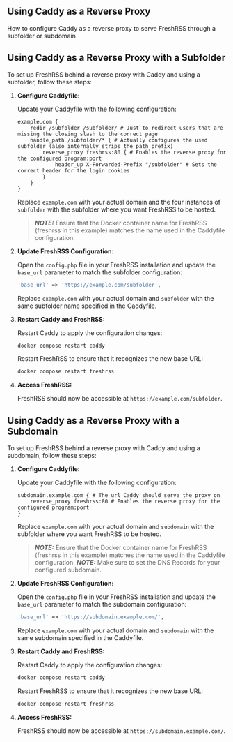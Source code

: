 ## Using Caddy as a Reverse Proxy

How to configure Caddy as a reverse proxy to serve FreshRSS through a subfolder or subdomain

## Using Caddy as a Reverse Proxy with a Subfolder

To set up FreshRSS behind a reverse proxy with Caddy and using a subfolder, follow these steps:

1. **Configure Caddyfile:**

    Update your Caddyfile with the following configuration:

    ``` caddy
	example.com {
		redir /subfolder /subfolder/ # Just to redirect users that are missing the closing slash to the correct page
		handle_path /subfolder/* { # Actually configures the used subfolder (also internally strips the path prefix)
			reverse_proxy freshrss:80 { # Enables the reverse proxy for the configured program:port
				header_up X-Forwarded-Prefix "/subfolder" # Sets the correct header for the login cookies
			}
		}
	}
    ```

    Replace `example.com` with your actual domain and the four instances of `subfolder` with the subfolder where you want FreshRSS to be hosted.

    > **_NOTE:_** Ensure that the Docker container name for FreshRSS (freshrss in this example) matches the name used in the Caddyfile configuration.

2. **Update FreshRSS Configuration:**

    Open the `config.php` file in your FreshRSS installation and update the `base_url` parameter to match the subfolder configuration:

    ```php
    'base_url' => 'https://example.com/subfolder',
    ```

    Replace `example.com` with your actual domain and `subfolder` with the same subfolder name specified in the Caddyfile.

3. **Restart Caddy and FreshRSS:**

    Restart Caddy to apply the configuration changes:

    ```sh
    docker compose restart caddy
    ```

    Restart FreshRSS to ensure that it recognizes the new base URL:

    ```sh
    docker compose restart freshrss
    ```

4. **Access FreshRSS:**

    FreshRSS should now be accessible at `https://example.com/subfolder`.

## Using Caddy as a Reverse Proxy with a Subdomain

To set up FreshRSS behind a reverse proxy with Caddy and using a subdomain, follow these steps:

1. **Configure Caddyfile:**

    Update your Caddyfile with the following configuration:

    ``` caddy
	subdomain.example.com { # The url Caddy should serve the proxy on
		reverse_proxy freshrss:80 # Enables the reverse proxy for the configured program:port
	}
    ```

    Replace `example.com` with your actual domain and `subdomain` with the subfolder where you want FreshRSS to be hosted.

    > **_NOTE:_** Ensure that the Docker container name for FreshRSS (freshrss in this example) matches the name used in the Caddyfile configuration.
    > **_NOTE:_** Make sure to set the DNS Records for your configured subdomain.

2. **Update FreshRSS Configuration:**

    Open the `config.php` file in your FreshRSS installation and update the `base_url` parameter to match the subdomain configuration:

    ```php
    'base_url' => 'https://subdomain.example.com/',
    ```

    Replace `example.com` with your actual domain and `subdomain` with the same subdomain specified in the Caddyfile.

3. **Restart Caddy and FreshRSS:**

    Restart Caddy to apply the configuration changes:

    ```sh
    docker compose restart caddy
    ```

    Restart FreshRSS to ensure that it recognizes the new base URL:

    ```sh
    docker compose restart freshrss
    ```

4. **Access FreshRSS:**

    FreshRSS should now be accessible at `https://subdomain.example.com/`.
